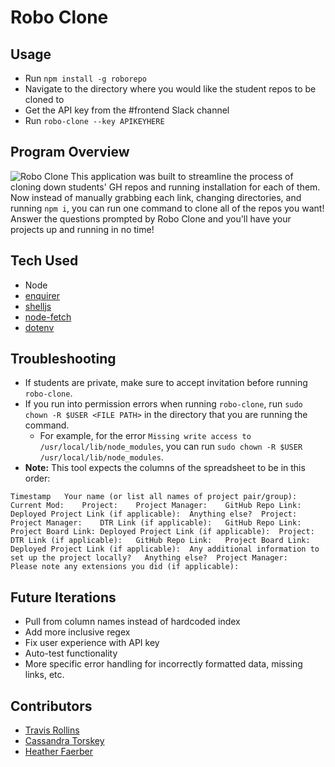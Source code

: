 # Robo Clone

## Usage
  - Run `npm install -g roborepo`
  - Navigate to the directory where you would like the student repos to be cloned to
  - Get the API key from the #frontend Slack channel
  - Run `robo-clone --key APIKEYHERE`
  
## Program Overview
![Robo Clone](./package.gif)
This application was built to streamline the process of cloning down students' GH repos and running installation for each of them.  Now instead of manually grabbing each link, changing directories, and running `npm i`, you can run one command to clone all of the repos you want!  Answer the questions prompted by Robo Clone and you'll have your projects up and running in no time!

## Tech Used
- Node
- [enquirer](https://www.npmjs.com/package/enquirer)
- [shelljs](https://www.npmjs.com/package/shelljs)
- [node-fetch](https://www.npmjs.com/package/node-fetch)
- [dotenv](https://www.npmjs.com/package/dotenv)

## Troubleshooting
- If students are private, make sure to accept invitation before running `robo-clone`.
- If you run into permission errors when running `robo-clone`, run `sudo chown -R $USER <FILE PATH>` in the directory that you are running the command.
  - For example, for the error `Missing write access to /usr/local/lib/node_modules`, you can run `sudo chown -R $USER /usr/local/lib/node_modules`.
- **Note:** This tool expects the columns of the spreadsheet to be in this order:

```
Timestamp	Your name (or list all names of project pair/group):	Current Mod:	Project:	Project Manager:	GitHub Repo Link:	Deployed Project Link (if applicable):	Anything else?	Project:	Project Manager:	DTR Link (if applicable):	GitHub Repo Link:	Project Board Link:	Deployed Project Link (if applicable):	Project:	DTR Link (if applicable):	GitHub Repo Link:	Project Board Link:	Deployed Project Link (if applicable):	Any additional information to set up the project locally?	Anything else?	Project Manager:		Please note any extensions you did (if applicable):
```

## Future Iterations
- Pull from column names instead of hardcoded index
- Add more inclusive regex
- Fix user experience with API key
- Auto-test functionality
- More specific error handling for incorrectly formatted data, missing links, etc.

## Contributors
- [Travis Rollins](https://github.com/Kalikoze)
- [Cassandra Torskey](https://github.com/CassandraGoose)
- [Heather Faerber](https://github.com/hfaerber)
